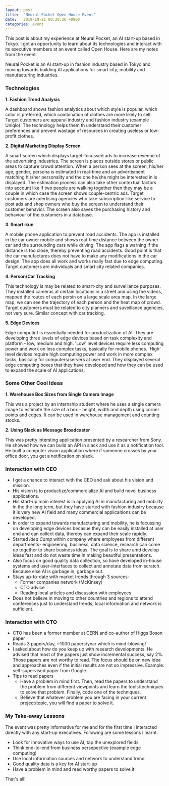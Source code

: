 ```yaml
---
layout: post
title:  "Neural Pocket Open House Event"
date:   2019-10-21 00:20:26 +0900
categories: event
---
```

This post is about my experience at Neural Pocket, an AI start-up based in Tokyo. I got an opportunity to learn about its technologies and interact with its executive members at an event called Open House. Here are my notes from the event.

Neural Pocket is an AI start-up in fashion industry based in Tokyo and moving towards building AI applications for smart city, mobility and manufacturing industries.

### Technologies

**1. Fashion Trend Analysis**

A dashboard shows fashion analytics about which style is popular, which color is preferred, which combination of clothes are more likely to sell. Target customers are apparal industry and fashion industry (example Uniqlo). The technology helps them th understand their customer preferences and prevent wastage of resources in creating useless or low-profit clothes.

**2. Digital Marketing Display Screen**

A smart screen which displays target-focussed ads to increase revenue of the advertising industries. The 
screen is places outside stores or public areas to capture crowd attention. When a person sees at the screen, his/her age, gender, persona is estimated in real-time and an advertisment matching his/her personality and the one he/she might be interested in is displayed. The estimation process can also take other contextual factors into account like if two people are walking together then they may be a couple in which case the screen shows couple-centric ads. Target customers are adertising agencies who take subscription-like service to post ads and shop owners who buy the screen to understand their customer behavior. The screen also saves the purchasing history and behaviour of the customers in a database.

**3. Smart-kun**

A mobile phone application to prevent road accidents. The app is installed in the car owner mobile and shows real-time distance between the owner car and the surrounding cars while driving. The app flags a warning if the distance is too close, thereby preventing road accidents. Good point is that the car manufactures does not have to make any modifications in the car design. The app does all work and works really fast due to edge computing. Target customers are individuals and smart city related companies.

**4. Person/Car Tracking**

This technology is may be related to smart-city and surveillance purposes. They installed cameras at certain locations in a street and using the videos, mapped the routes of each persin on a large scale area map. In the large map, we can see the trajectory of each person and the heat map of crowd. Target customers must be related to city planners and suveillance agencies, not very sure. Similar concept with car tracking.

**5. Edge Devices**

Edge computinf is essentially needed for productization of AI. They are developing three levels of edge devices based on task complexity and platform - low, medium and high. 'Low' level devices require less computing power and work on less complex tasks, basically for mobile phones. 'High' level devices require high computing power and work in more complex tasks, basically for computers/servers at user end. They displayed several edge computing boxes that they have developed and how they can be used to expand the scale of AI applications.

### Some Other Cool Ideas
**1. Warehouse Box Sizes from Single Camera Image**

This was a project by an internship student where he uses a single camera image to estimate the size of a box - height, width and depth using corner points and edges. It can be used in warehouse management and counting stocks.

**2. Using Slack as Message Broadcaster**

This was pretty intersting application presented by a researcher from Sony. He showed how we can build an API in slack and use it as a notification tool. He built a computer vision application where if someone crosses by your office door, you get a notification on slack.

### Interaction with CEO

- I got a chance to interact with the CEO and ask about his vision and mission.
- His vision is to productize/commercialize AI and build novel business applications.
- His start-up main interest is in applying AI in manufacturing and mobility in the the long term, but they have started with fashion industry because it is very new AI field and many commercial applicaitions can be developed.
- In order to expand towards manufacturing and mobility, he is focussing on developing edge devices becasue they can be easily installed at user end and can collect data, thereby can expand their scale rapidly.
- Started *Idea Camp* within company where employees from different departments- engineering, business, data science, research can come up together to share business ideas. The goal is to share amd develop ideas fast and do not waste time in making beautiful presentations.
- Also focus on good quality data collection, so have developed in-house systems and user-interfaces to collect and annotate data from scratch. Because else AI is garbage in, garbage out.
- Stays up-to-date with market trends through 3 sources-
  - Former companies network (McKinsey)
  - CTO advice
  - Reading local articles and discussion with employees
- Does not believe in moving to other countries and regions to attend conferences just to understand trends; local information and network is sufficient.

### Interaction with CTO

- CTO has been a former member at CERN and co-author of Higgs Boson paper
- Reads 3 papers/day, ~1000 papers/year which is mind-blowing!
- I asked about how do you keep up with research developments. He advised that most of the papers just show incremental success, say 2%. Those papers are not worthy to read. The focus should be on new idea and approaches even if the initial results are not so impressive. Example: self-supervised paper from Google.
- Tips to read papers
  - Have a problem in mind first. Then, read the papers to understand the problem from different viewpoints and learn the tools/techniques to solve that problem. Finally, code one of the techniques.
  - Believe that whatever problem you are facing in your current project/topic, you will find a paper to solve it.

### My Take-away Lessons

The event was pretty informative for me and for the first time I interacted directly with any start-up executives. Following are some lessons I learnt.

- Look for innovative ways to use AI, tap the unexplored fields
- Think end-to-end from business persepective (example edge computing)
- Use local information sources and network to understand trend
- Good quality data is a key for AI start-up
- Have a problem in mind and read worthy papers to solve it


That's all!

